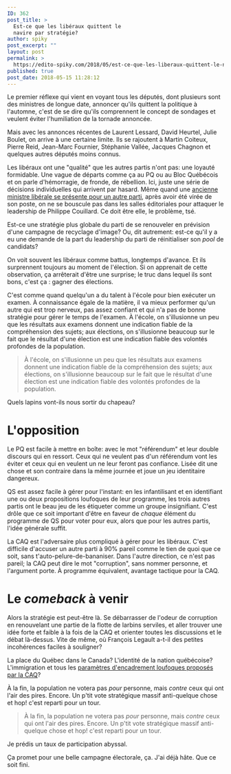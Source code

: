```yaml
---
ID: 362
post_title: >
  Est-ce que les libéraux quittent le
  navire par stratégie?
author: spiky
post_excerpt: ""
layout: post
permalink: >
  https://edito-spiky.com/2018/05/est-ce-que-les-liberaux-quittent-le-navire-par-strategie/
published: true
post_date: 2018-05-15 11:28:12
---
```

Le premier réflexe qui vient en voyant tous les députés, dont plusieurs sont des ministres de longue date, annoncer qu'ils quittent la politique à l'automne, c'est de se dire qu'ils comprennent le concept de sondages et veulent éviter l'humiliation de la tornade annoncée.

Mais avec les annonces récentes de Laurent Lessard, David Heurtel, Julie Boulet, on arrive à une certaine limite.  Ils se rajoutent à Martin Coiteux, Pierre Reid, Jean-Marc Fournier, Stéphanie Vallée, Jacques Chagnon et quelques autres députés moins connus.

Les libéraux ont une "qualité" que les autres partis n'ont pas: une loyauté formidable.  Une vague de départs comme ça au PQ ou au Bloc Québécois et on parle d'hémorragie, de fronde, de rébellion.  Ici, juste une série de décisions individuelles qui arrivent par hasard.  Même quand une <a href="https://coalitionavenirquebec.org/fr/blog/2018/05/11/marguerite-blais-est-la-candidate-de-la-caq-dans-prevost/">ancienne ministre libérale se présente pour un autre parti</a>, après avoir été virée de son poste, on ne se bouscule pas dans les salles éditoriales pour attaquer le leadership de Philippe Couillard.  Ce doit être elle, le problème, tsé.

Est-ce une stratégie plus globale du parti de se renouveler en prévision d'une campagne de recyclage d'image?  Ou, dit autrement: est-ce qu'il y a eu une demande de la part du leadership du parti de réinitialiser son <em>pool</em> de candidats?

On voit souvent les libéraux comme battus, longtemps d'avance.  Et ils surprennent toujours au moment de l'élection.  Si on apprenait de cette observation, ça arrêterait d'être une surprise; le truc dans lequel ils sont bons, c'est ça : gagner des élections.

C'est comme quand quelqu'un a du talent à l'école pour bien exécuter un examen.  À connaissance égale de la matière, il va mieux performer qu'un autre qui est trop nerveux, pas assez confiant et qui n'a pas de bonne stratégie pour gérer le temps de l'examen.  À l'école, on s'illusionne un peu que les résultats aux examens donnent une indication fiable de la compréhension des sujets; aux élections, on s'illusionne beaucoup sur le fait que le résultat d'une élection est une indication fiable des volontés profondes de la population.

<blockquote>
  À l'école, on s'illusionne un peu que les résultats aux examens donnent une indication fiable de la compréhension des sujets; aux élections, on s'illusionne beaucoup sur le fait que le résultat d'une élection est une indication fiable des volontés profondes de la population.
</blockquote>

Quels lapins vont-ils nous sortir du chapeau?

<h1>L'opposition</h1>

Le PQ est facile à mettre en boîte: avec le mot "référendum" et leur double discours qui en ressort.  Ceux qui ne veulent pas d'un référendum vont les éviter et ceux qui en veulent un ne leur feront pas confiance.  Lisée dit une chose et son contraire dans la même journée et joue un jeu identitaire dangereux.

QS est assez facile à gérer pour l'instant: en les infantilisant et en identifiant une ou deux propositions loufoques de leur programme, les trois autres partis ont le beau jeu de les étiqueter comme un groupe insignifiant.  C'est drôle que ce soit important d'être en faveur de <em>chaque</em> élément du programme de QS pour voter pour eux, alors que pour les autres partis, l'idée générale suffit.

La CAQ est l'adversaire plus compliqué à gérer pour les libéraux.  C'est difficile d'accuser un autre parti à 90% pareil comme le tien de quoi que ce soit, sans t'auto-pelure-de-bananiser.  Dans l'autre direction, ce n'est pas pareil; la CAQ peut dire le mot "corruption", sans nommer personne, et l'argument porte.  À programme équivalent, avantage tactique pour la CAQ.

<h1>Le <em>comeback</em> à venir</h1>

Alors la stratégie est peut-être là.  Se débarrasser de l'odeur de corruption en renouvelant une partie de la flotte de larbins serviles, et aller trouver une idée forte et faible à la fois de la CAQ et orienter toutes les discussions et le débat là-dessus.  Vite de même, où François Legault a-t-il des petites incohérences faciles à souligner?

La place du Québec dans le Canada?  L'identité de la nation québécoise?  L'immigration et tous les <a href="http://lactualite.com/politique/2018/05/14/immigration-francois-legault-met-cartes-sur-table/">paramètres d'encadrement loufoques proposés par la CAQ</a>?

À la fin, la population ne votera pas <em>pour</em> personne, mais <em>contre</em> ceux qui ont l'air des pires.  Encore.  Un p'tit vote stratégique massif anti-quelque chose et hop! c'est reparti pour un tour.

<blockquote>
  À la fin, la population ne votera pas <em>pour</em> personne, mais <em>contre</em> ceux qui ont l'air des pires.  Encore.  Un p'tit vote stratégique massif anti-quelque chose et hop! c'est reparti pour un tour.
</blockquote>

Je prédis un taux de participation abyssal.

Ça promet pour une belle campagne électorale, ça.  J'ai déjà hâte.  Que ce soit fini.